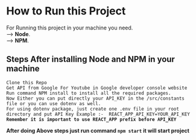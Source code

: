 # How to Run this Project

For Running this project in your machine you need.\
 --> **Node**.\
 --> **NPM**.

## Steps After installing Node and NPM in your machine

 `Clone this Repo`\
`Get API from Google For Youtube in Google developer console website`\
`Run command NPM install to install all the required packages.`\
`Now Either you can put directly your API_KEY in the /src/constants file or you can use dotenv as well.`\
`For using dotenv package, just create one .env file in your root directory and put API Key Example :-  REACT_APP_API_KEY=YOUR_API_KEY`\
**`Remember it is important to use REACT_APP prefix before API_KEY`**

**After doing Above steps just run command `npm start` it will start project**

